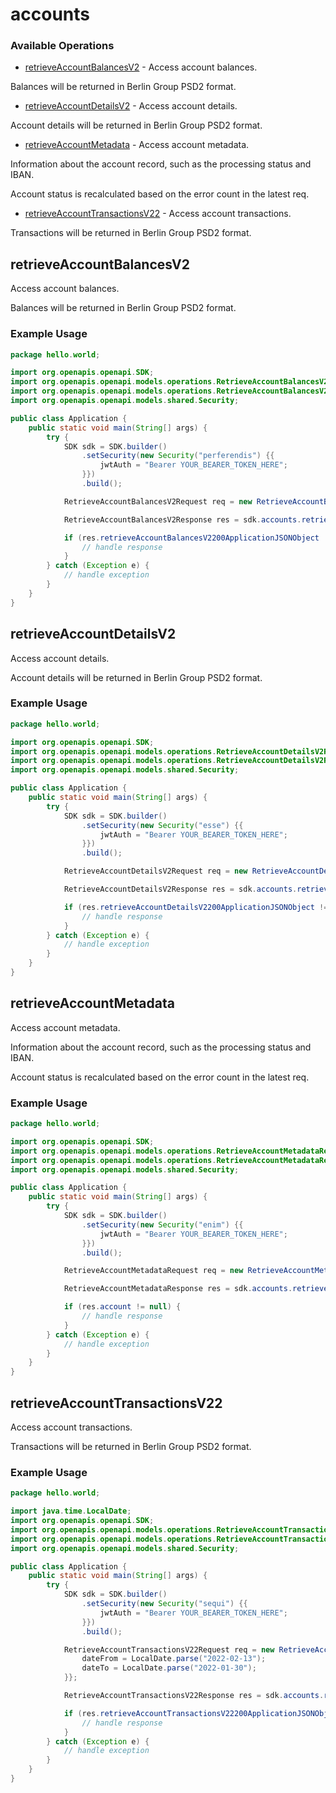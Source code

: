 # accounts

### Available Operations

* [retrieveAccountBalancesV2](#retrieveaccountbalancesv2) - Access account balances.

Balances will be returned in Berlin Group PSD2 format.
* [retrieveAccountDetailsV2](#retrieveaccountdetailsv2) - Access account details.

Account details will be returned in Berlin Group PSD2 format.
* [retrieveAccountMetadata](#retrieveaccountmetadata) - Access account metadata.

Information about the account record, such as the processing status and IBAN.

Account status is recalculated based on the error count in the latest req.
* [retrieveAccountTransactionsV22](#retrieveaccounttransactionsv22) - Access account transactions.

Transactions will be returned in Berlin Group PSD2 format.

## retrieveAccountBalancesV2

Access account balances.

Balances will be returned in Berlin Group PSD2 format.

### Example Usage

```java
package hello.world;

import org.openapis.openapi.SDK;
import org.openapis.openapi.models.operations.RetrieveAccountBalancesV2Request;
import org.openapis.openapi.models.operations.RetrieveAccountBalancesV2Response;
import org.openapis.openapi.models.shared.Security;

public class Application {
    public static void main(String[] args) {
        try {
            SDK sdk = SDK.builder()
                .setSecurity(new Security("perferendis") {{
                    jwtAuth = "Bearer YOUR_BEARER_TOKEN_HERE";
                }})
                .build();

            RetrieveAccountBalancesV2Request req = new RetrieveAccountBalancesV2Request("5dfc2ddf-7cc7-48ca-9ba9-28fc816742cb");            

            RetrieveAccountBalancesV2Response res = sdk.accounts.retrieveAccountBalancesV2(req);

            if (res.retrieveAccountBalancesV2200ApplicationJSONObject != null) {
                // handle response
            }
        } catch (Exception e) {
            // handle exception
        }
    }
}
```

## retrieveAccountDetailsV2

Access account details.

Account details will be returned in Berlin Group PSD2 format.

### Example Usage

```java
package hello.world;

import org.openapis.openapi.SDK;
import org.openapis.openapi.models.operations.RetrieveAccountDetailsV2Request;
import org.openapis.openapi.models.operations.RetrieveAccountDetailsV2Response;
import org.openapis.openapi.models.shared.Security;

public class Application {
    public static void main(String[] args) {
        try {
            SDK sdk = SDK.builder()
                .setSecurity(new Security("esse") {{
                    jwtAuth = "Bearer YOUR_BEARER_TOKEN_HERE";
                }})
                .build();

            RetrieveAccountDetailsV2Request req = new RetrieveAccountDetailsV2Request("39205929-396f-4ea7-996e-b10faaa2352c");            

            RetrieveAccountDetailsV2Response res = sdk.accounts.retrieveAccountDetailsV2(req);

            if (res.retrieveAccountDetailsV2200ApplicationJSONObject != null) {
                // handle response
            }
        } catch (Exception e) {
            // handle exception
        }
    }
}
```

## retrieveAccountMetadata

Access account metadata.

Information about the account record, such as the processing status and IBAN.

Account status is recalculated based on the error count in the latest req.

### Example Usage

```java
package hello.world;

import org.openapis.openapi.SDK;
import org.openapis.openapi.models.operations.RetrieveAccountMetadataRequest;
import org.openapis.openapi.models.operations.RetrieveAccountMetadataResponse;
import org.openapis.openapi.models.shared.Security;

public class Application {
    public static void main(String[] args) {
        try {
            SDK sdk = SDK.builder()
                .setSecurity(new Security("enim") {{
                    jwtAuth = "Bearer YOUR_BEARER_TOKEN_HERE";
                }})
                .build();

            RetrieveAccountMetadataRequest req = new RetrieveAccountMetadataRequest("955907af-f1a3-4a2f-a946-7739251aa52c");            

            RetrieveAccountMetadataResponse res = sdk.accounts.retrieveAccountMetadata(req);

            if (res.account != null) {
                // handle response
            }
        } catch (Exception e) {
            // handle exception
        }
    }
}
```

## retrieveAccountTransactionsV22

Access account transactions.

Transactions will be returned in Berlin Group PSD2 format.

### Example Usage

```java
package hello.world;

import java.time.LocalDate;
import org.openapis.openapi.SDK;
import org.openapis.openapi.models.operations.RetrieveAccountTransactionsV22Request;
import org.openapis.openapi.models.operations.RetrieveAccountTransactionsV22Response;
import org.openapis.openapi.models.shared.Security;

public class Application {
    public static void main(String[] args) {
        try {
            SDK sdk = SDK.builder()
                .setSecurity(new Security("sequi") {{
                    jwtAuth = "Bearer YOUR_BEARER_TOKEN_HERE";
                }})
                .build();

            RetrieveAccountTransactionsV22Request req = new RetrieveAccountTransactionsV22Request("f5ad019d-a1ff-4e78-b097-b0074f15471b") {{
                dateFrom = LocalDate.parse("2022-02-13");
                dateTo = LocalDate.parse("2022-01-30");
            }};            

            RetrieveAccountTransactionsV22Response res = sdk.accounts.retrieveAccountTransactionsV22(req);

            if (res.retrieveAccountTransactionsV22200ApplicationJSONObject != null) {
                // handle response
            }
        } catch (Exception e) {
            // handle exception
        }
    }
}
```
